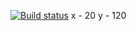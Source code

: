 [![Build status](https://ci.appveyor.com/api/projects/status/474w3gy791edfwcr?svg=true)](https://ci.appveyor.com/project/Yuliyarubtsova/patterns2)
x - 20
y - 120
